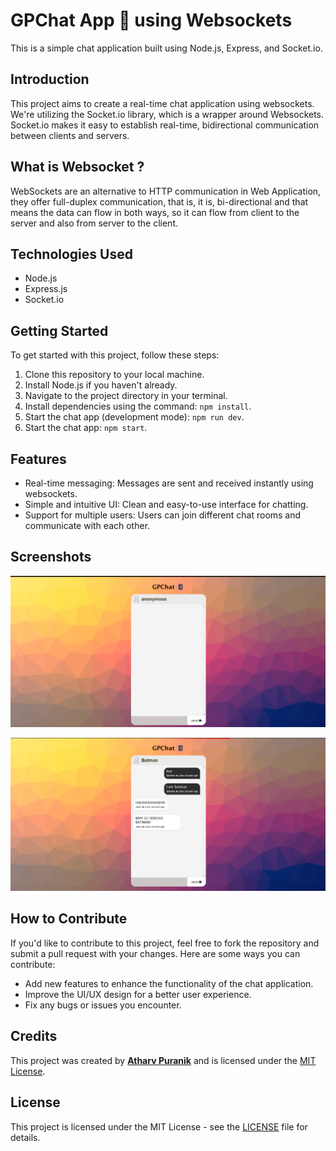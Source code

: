 # GPChat App 📱 using Websockets

This is a simple chat application built using Node.js, Express, and Socket.io.

## Introduction

This project aims to create a real-time chat application using websockets. We're utilizing the Socket.io library, which is a wrapper around Websockets. Socket.io makes it easy to establish real-time, bidirectional communication between clients and servers.

## What is Websocket ?

WebSockets are an alternative to HTTP communication in Web Application, they offer full-duplex communication, that is, it is, bi-directional and that means the data can flow in both ways, so it can flow from client to the server and also from server to the client.

## Technologies Used

- Node.js
- Express.js
- Socket.io

## Getting Started

To get started with this project, follow these steps:

1. Clone this repository to your local machine.
2. Install Node.js if you haven't already.
3. Navigate to the project directory in your terminal.
4. Install dependencies using the command: `npm install`.
5. Start the chat app (development mode): `npm run dev`.
6. Start the chat app: `npm start`.

## Features

- Real-time messaging: Messages are sent and received instantly using websockets.
- Simple and intuitive UI: Clean and easy-to-use interface for chatting.
- Support for multiple users: Users can join different chat rooms and communicate with each other.

## Screenshots
![1](https://github.com/luciferx1010/GPChat.io/blob/main/Screenshots/1.png)

![2](https://github.com/luciferx1010/GPChat.io/blob/main/Screenshots/2.png)

## How to Contribute

If you'd like to contribute to this project, feel free to fork the repository and submit a pull request with your changes. Here are some ways you can contribute:

- Add new features to enhance the functionality of the chat application.
- Improve the UI/UX design for a better user experience.
- Fix any bugs or issues you encounter.

## Credits

This project was created by [**Atharv Puranik**](https://atharv-portfolio.web.app/) and is licensed under the [MIT License](LICENSE).

## License

This project is licensed under the MIT License - see the [LICENSE](LICENSE) file for details.
